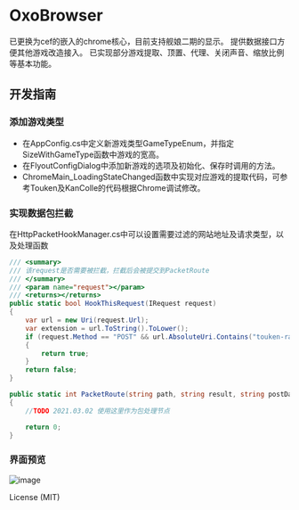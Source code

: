 # OxoBrowser

已更换为cef的嵌入的chrome核心，目前支持舰娘二期的显示。
提供数据接口方便其他游戏改造接入。 
已实现部分游戏提取、顶置、代理、关闭声音、缩放比例等基本功能。

## 开发指南

### 添加游戏类型
* 在AppConfig.cs中定义新游戏类型GameTypeEnum，并指定SizeWithGameType函数中游戏的宽高。
* 在FlyoutConfigDialog中添加新游戏的选项及初始化、保存时调用的方法。
* ChromeMain_LoadingStateChanged函数中实现对应游戏的提取代码，可参考Touken及KanColle的代码根据Chrome调试修改。

### 实现数据包拦截
在HttpPacketHookManager.cs中可以设置需要过滤的网站地址及请求类型，以及处理函数
```csharp
/// <summary>
/// 该request是否需要被拦截，拦截后会被提交到PacketRoute
/// </summary>
/// <param name="request"></param>
/// <returns></returns>
public static bool HookThisRequest(IRequest request)
{
    var url = new Uri(request.Url);
    var extension = url.ToString().ToLower();
    if (request.Method == "POST" && url.AbsoluteUri.Contains("touken-ranbu.jp/"))
    {
        return true;
    }
    return false;
}

public static int PacketRoute(string path, string result, string postData, string hostName, string headers)
{
    //TODO 2021.03.02 使用这里作为包处理节点

    return 0;
}
```

### 界面预览
![image](https://github.com/user-attachments/assets/dd52e3cd-fe99-484b-9349-8b1796db2749)



License (MIT) 

